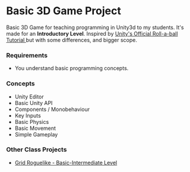 # Basic 3D Game Project

Basic 3D Game for teaching programming in Unity3d to my students.
It's made for an **Introductory Level**. 
Inspired by [Unity's Official Roll-a-ball Tutorial ](https://learn.unity.com/project/roll-a-ball-tutorial) but with some differences, and bigger scope.

### Requirements
* You understand basic programming concepts.

### Concepts 
* Unity Editor
* Basic Unity API
* Components / Monobehaviour
* Key Inputs
* Basic Physics
* Basic Movement
* Simple Gameplay

### Other Class Projects
* [Grid Roguelike - Basic-Intermediate Level](https://github.com/MarcoElz/Unity-GridRoguelike)
